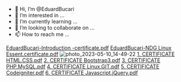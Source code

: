 - 👋 Hi, I’m @EduardBucari
- 👀 I’m interested in ...
- 🌱 I’m currently learning ...
- 💞️ I’m looking to collaborate on ...
- 📫 How to reach me ...

<!---
EduardBucari/EduardBucari is a ✨ special ✨ repository because its `README.md` (this file) appears on your GitHub profile.
You can click the Preview link to take a look at your changes.
--->
[EduardBucari-Introduction -certificate.pdf](https://github.com/EduardBucari/EduardBucari/files/11733429/EduardBucari-Introduction.-certificate.pdf)
[EduardBucari-NDG Linux Essent.certificate.pdf](https://github.com/EduardBucari/EduardBucari/files/11733431/EduardBucari-NDG.Linux.Essent.certificate.pdf)
![photo_2023-05-10_14-49-22](https://github.com/EduardBucari/EduardBucari/assets/53411489/abf025ac-d344-45cd-a7c5-bc0c581d4256)
[1. CERTIFICATE HTML.CSS.pdf](https://github.com/EduardBucari/EduardBucari/files/11733437/1.CERTIFICATE.HTML.CSS.pdf)
[2. CERTIFICATE Bootstrap3.pdf](https://github.com/EduardBucari/EduardBucari/files/11733438/2.CERTIFICATE.Bootstrap3.pdf)
[3. CERTIFICATE PHP.MySQL.pdf](https://github.com/EduardBucari/EduardBucari/files/11733439/3.CERTIFICATE.PHP.MySQL.pdf)
[4. CERTIFICATE Linux.GIT.pdf](https://github.com/EduardBucari/EduardBucari/files/11733441/4.CERTIFICATE.Linux.GIT.pdf)
[5. CERTIFICATE Codeigniter.pdf](https://github.com/EduardBucari/EduardBucari/files/11733442/5.CERTIFICATE.Codeigniter.pdf)
[6. CERTIFICATE Javascript.jQuery.pdf](https://github.com/EduardBucari/EduardBucari/files/11733444/6.CERTIFICATE.Javascript.jQuery.pdf)
